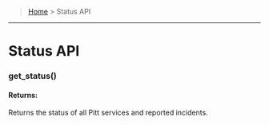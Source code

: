> [Home](README.md) > Status API
---

# Status API

### **get_status()**

#### **Returns**:
Returns the status of all Pitt services and reported incidents.
